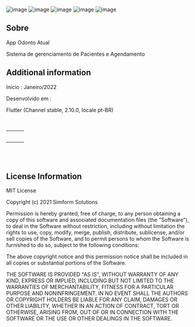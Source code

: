 </br>

![image](https://img.shields.io/badge/Flutter-02569B?style=for-the-badge&logo=flutter&logoColor=white)
![image](https://img.shields.io/badge/Supabase-181818?style=for-the-badge&logo=supabase&logoColor=white)
![image](https://img.shields.io/badge/PostgreSQL-316192?style=for-the-badge&logo=postgresql&logoColor=white)
![image](https://img.shields.io/badge/Android-3DDC84?style=for-the-badge&logo=android&logoColor=white)
![image](https://img.shields.io/badge/iOS-000000?style=for-the-badge&logo=ios&logoColor=white)
</br>

## Sobre

App Odonto Atual

Sistema de gerenciamento de Pacientes e Agendamento

## Additional information

Inicio : Janeiro/2022

Desenvolvido em :</br>

Flutter (Channel stable, 2.10.0, locale pt-BR)


</br>

<table align="center" border="0" cellpadding="1" cellspacing="1" style="width:650px;">
	<tbody>
		<tr>
			<td><img alt="" src="https://user-images.githubusercontent.com/31604881/152305307-8e41b22b-a243-4cfd-b766-9266201b9850.png" style="width: 290px height: 500px;" /></td>
			<td><img alt="" src="https://user-images.githubusercontent.com/31604881/152243463-0eee9690-5dd3-461e-8945-d901915a6628.png" style="width: 290px height: 500px;" /></td>
			<td><img alt="" src="https://user-images.githubusercontent.com/31604881/152654718-f57d94c2-7e0d-4ad6-8f05-7bb359a0cd5e.png" style="width: 290px height: 500px;" /></td>
		</tr>
		<tr>
			<td><img alt="" src="https://user-images.githubusercontent.com/31604881/152243477-15d5e0e8-ccbc-46de-96a7-75b2021f0802.png" style="width: 290px height: 500px;" /></td>
			<td><img alt="" src="https://user-images.githubusercontent.com/31604881/152251000-2bb4027b-0a08-4201-8d13-d8ff9eff53de.png" style="width: 290px height: 500px;" /></td>
			<td><img alt="" src="https://user-images.githubusercontent.com/31604881/152251021-c9bd1e3a-077f-4d3e-9542-901dd30b0786.png" style="width: 290px height: 500px;" /></td>
		</tr>
		<tr>
			<td><img alt="" src="https://user-images.githubusercontent.com/31604881/152461734-57a48d39-36dc-4785-aecc-aa1ec9841506.png" style="width: 290px height: 500px;" /></td>
			<td><img alt="" src="https://user-images.githubusercontent.com/31604881/152559410-1fff5087-5d7a-4eda-b873-1d7e2cfa8d8e.png" style="width: 290px height: 500px;" /></td>
			<td><img alt="" src="https://user-images.githubusercontent.com/31604881/152594017-3f189907-1cb2-4f3a-95a8-3d6405884cc2.png" style="width: 290px height: 500px;" /></td>
		</tr>
		<tr>
			<td><img alt="" src="https://user-images.githubusercontent.com/31604881/152596164-5cff9d95-1735-4f27-8bf5-afb4bfa6b779.png" style="width: 290px height: 500px;" /></td>
			<td><img alt="" src="https://user-images.githubusercontent.com/31604881/152617239-e4513285-2ba6-4270-833e-d74dcbff03ca.png" style="width: 290px height: 500px;" /></td>
			<td><img alt="" src="https://user-images.githubusercontent.com/31604881/152654072-54f397d4-54c7-4c6b-b160-e635a9181c87.png" style="width: 290px height: 500px;" /></td>		</tr>
		<tr>
			<td><img alt="" src="https://user-images.githubusercontent.com/31604881/152654718-f57d94c2-7e0d-4ad6-8f05-7bb359a0cd5e.png" style="width: 290px height: 500px;" /></td>
			<td><img alt="" src="https://user-images.githubusercontent.com/31604881/152654789-ea3eceb3-4a3c-4284-b9e8-c8e86a9178ab.png" style="width: 290px height: 500px;" /></td>
			<td><img alt="" src="https://user-images.githubusercontent.com/31604881/152695591-6d3956ef-1a1b-4cfc-a972-cd69ad58f7aa.png" style="width: 290px height: 500px;" /></td>
</tr>
	</tbody>
</table>

</br></br>
## License Information

MIT License

Copyright (c) 2021 Simform Solutions

Permission is hereby granted, free of charge, to any person obtaining a copy
of this software and associated documentation files (the "Software"), to deal
in the Software without restriction, including without limitation the rights
to use, copy, modify, merge, publish, distribute, sublicense, and/or sell
copies of the Software, and to permit persons to whom the Software is
furnished to do so, subject to the following conditions:

The above copyright notice and this permission notice shall be included in all
copies or substantial portions of the Software.

THE SOFTWARE IS PROVIDED "AS IS", WITHOUT WARRANTY OF ANY KIND, EXPRESS OR
IMPLIED, INCLUDING BUT NOT LIMITED TO THE WARRANTIES OF MERCHANTABILITY,
FITNESS FOR A PARTICULAR PURPOSE AND NONINFRINGEMENT. IN NO EVENT SHALL THE
AUTHORS OR COPYRIGHT HOLDERS BE LIABLE FOR ANY CLAIM, DAMAGES OR OTHER
LIABILITY, WHETHER IN AN ACTION OF CONTRACT, TORT OR OTHERWISE, ARISING FROM,
OUT OF OR IN CONNECTION WITH THE SOFTWARE OR THE USE OR OTHER DEALINGS IN THE
SOFTWARE.